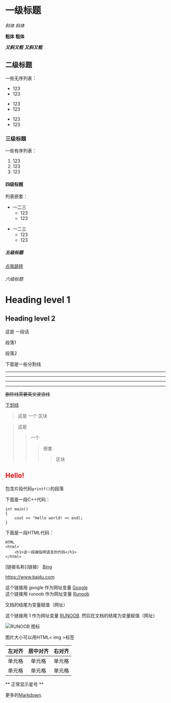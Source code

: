 # 一级标题
*斜体*
_斜体_

**粗体**
__粗体__

***又斜又粗***
___又斜又粗___

## 二级标题
一些无序列表：

* 123
* 123
+ 123
+ 123
- 123
- 123
### 三级标题
一些有序列表：

1. 123
2. 123
3. 123

#### 四级标题
列表嵌套：
* 一二三
  - 123
  - 123
- 一二三
   - 123
   - 123
##### 五级标题
[点我跳转](#anchor)
###### 六级标题
Heading level 1
===============
Heading level 2
---------------
这是
一段话

段落1

段落2

下面是一些分割线
***
* * *
---
- - -
~~删除线需要英文波浪线~~

<u>下划线</u>

[^脚注]:这是一段有脚注的文本。

> 这是
> 一个
> 区块

>这是
>>一个
>>> 嵌套
>>>> 区块

<h2 style="color:red"id='anchor'>Hello!</h2>

包含片段代码`printf()`的段落

下面是一段C++代码：

    int main()
    {
        cout << "Hello world! << endl;
    }
下面是一段HTML代码：
```
HTML
<html>
    <h1>这一段被指明语言的代码</h1>
</html>
```
[链接名称](链接）
[Bing](https://www.bing.com)

<https://www.baidu.com>

这个链接用 google 作为网址变量 [Google][google]
<br>
这个链接用 runoob 作为网址变量 [Runoob][runoob]

文档的结尾为变量赋值（网址）

[google]: http://www.google.com/
[runoob]: http://www.runoob.com/

这个链接用 1 作为网址变量 [RUNOOB][1].
然后在文档的结尾为变量赋值（网址）

[1]: http://static.runoob.com/images/runoob-logo.png

![RUNOOB 图标](http://static.runoob.com/images/runoob-logo.png "Runnoob")

图片大小可以用HTML< img >标签

| 左对齐 | 居中对齐 | 右对齐 |
| :-----| :----: | ----: |
| 单元格 | 单元格 | 单元格 |
| 单元格 | 单元格 | 单元格 |

\*\* 正常显示星号 \*\*

更多的[Markdown](https://www.markdownguide.org).